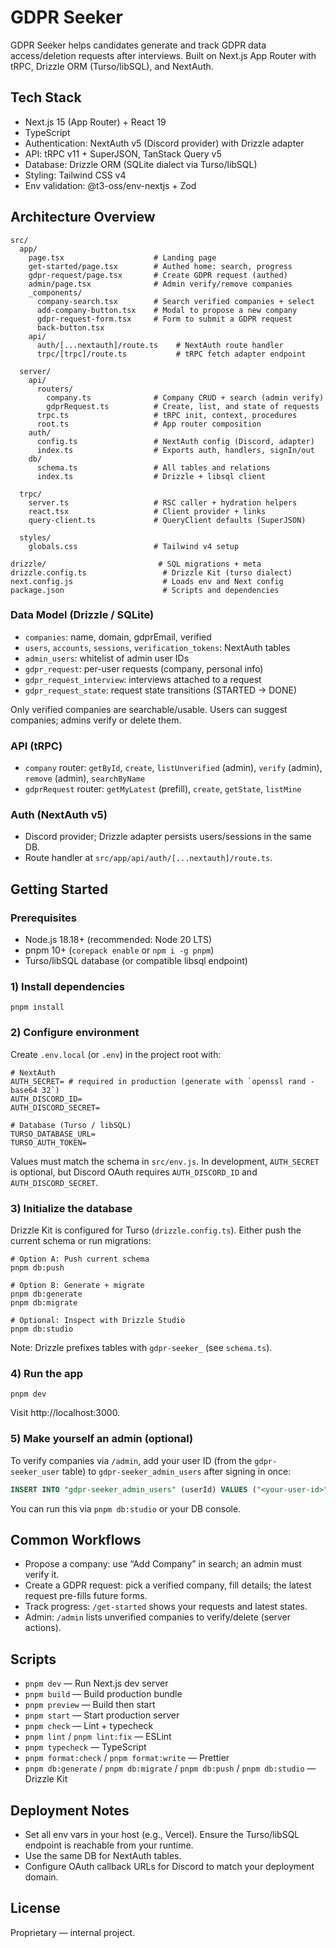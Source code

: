 # GDPR Seeker

GDPR Seeker helps candidates generate and track GDPR data access/deletion requests after interviews. Built on Next.js App Router with tRPC, Drizzle ORM (Turso/libSQL), and NextAuth.

## Tech Stack

- Next.js 15 (App Router) + React 19
- TypeScript
- Authentication: NextAuth v5 (Discord provider) with Drizzle adapter
- API: tRPC v11 + SuperJSON, TanStack Query v5
- Database: Drizzle ORM (SQLite dialect via Turso/libSQL)
- Styling: Tailwind CSS v4
- Env validation: @t3-oss/env-nextjs + Zod

## Architecture Overview

```
src/
  app/
    page.tsx                    # Landing page
    get-started/page.tsx        # Authed home: search, progress
    gdpr-request/page.tsx       # Create GDPR request (authed)
    admin/page.tsx              # Admin verify/remove companies
    _components/
      company-search.tsx        # Search verified companies + select
      add-company-button.tsx    # Modal to propose a new company
      gdpr-request-form.tsx     # Form to submit a GDPR request
      back-button.tsx
    api/
      auth/[...nextauth]/route.ts    # NextAuth route handler
      trpc/[trpc]/route.ts           # tRPC fetch adapter endpoint

  server/
    api/
      routers/
        company.ts              # Company CRUD + search (admin verify)
        gdprRequest.ts          # Create, list, and state of requests
      trpc.ts                   # tRPC init, context, procedures
      root.ts                   # App router composition
    auth/
      config.ts                 # NextAuth config (Discord, adapter)
      index.ts                  # Exports auth, handlers, signIn/out
    db/
      schema.ts                 # All tables and relations
      index.ts                  # Drizzle + libsql client

  trpc/
    server.ts                   # RSC caller + hydration helpers
    react.tsx                   # Client provider + links
    query-client.ts             # QueryClient defaults (SuperJSON)

  styles/
    globals.css                 # Tailwind v4 setup

drizzle/                         # SQL migrations + meta
drizzle.config.ts                 # Drizzle Kit (turso dialect)
next.config.js                    # Loads env and Next config
package.json                      # Scripts and dependencies
```

### Data Model (Drizzle / SQLite)

- `companies`: name, domain, gdprEmail, verified
- `users`, `accounts`, `sessions`, `verification_tokens`: NextAuth tables
- `admin_users`: whitelist of admin user IDs
- `gdpr_request`: per-user requests (company, personal info)
- `gdpr_request_interview`: interviews attached to a request
- `gdpr_request_state`: request state transitions (STARTED → DONE)

Only verified companies are searchable/usable. Users can suggest companies; admins verify or delete them.

### API (tRPC)

- `company` router: `getById`, `create`, `listUnverified` (admin), `verify` (admin), `remove` (admin), `searchByName`
- `gdprRequest` router: `getMyLatest` (prefill), `create`, `getState`, `listMine`

### Auth (NextAuth v5)

- Discord provider; Drizzle adapter persists users/sessions in the same DB.
- Route handler at `src/app/api/auth/[...nextauth]/route.ts`.

## Getting Started

### Prerequisites

- Node.js 18.18+ (recommended: Node 20 LTS)
- pnpm 10+ (`corepack enable` or `npm i -g pnpm`)
- Turso/libSQL database (or compatible libsql endpoint)

### 1) Install dependencies

```
pnpm install
```

### 2) Configure environment

Create `.env.local` (or `.env`) in the project root with:

```
# NextAuth
AUTH_SECRET= # required in production (generate with `openssl rand -base64 32`)
AUTH_DISCORD_ID=
AUTH_DISCORD_SECRET=

# Database (Turso / libSQL)
TURSO_DATABASE_URL=
TURSO_AUTH_TOKEN=
```

Values must match the schema in `src/env.js`. In development, `AUTH_SECRET` is optional, but Discord OAuth requires `AUTH_DISCORD_ID` and `AUTH_DISCORD_SECRET`.

### 3) Initialize the database

Drizzle Kit is configured for Turso (`drizzle.config.ts`). Either push the current schema or run migrations:

```
# Option A: Push current schema
pnpm db:push

# Option B: Generate + migrate
pnpm db:generate
pnpm db:migrate

# Optional: Inspect with Drizzle Studio
pnpm db:studio
```

Note: Drizzle prefixes tables with `gdpr-seeker_` (see `schema.ts`).

### 4) Run the app

```
pnpm dev
```

Visit http://localhost:3000.

### 5) Make yourself an admin (optional)

To verify companies via `/admin`, add your user ID (from the `gdpr-seeker_user` table) to `gdpr-seeker_admin_users` after signing in once:

```sql
INSERT INTO "gdpr-seeker_admin_users" (userId) VALUES ("<your-user-id>");
```

You can run this via `pnpm db:studio` or your DB console.

## Common Workflows

- Propose a company: use “Add Company” in search; an admin must verify it.
- Create a GDPR request: pick a verified company, fill details; the latest request pre-fills future forms.
- Track progress: `/get-started` shows your requests and latest states.
- Admin: `/admin` lists unverified companies to verify/delete (server actions).

## Scripts

- `pnpm dev` — Run Next.js dev server
- `pnpm build` — Build production bundle
- `pnpm preview` — Build then start
- `pnpm start` — Start production server
- `pnpm check` — Lint + typecheck
- `pnpm lint` / `pnpm lint:fix` — ESLint
- `pnpm typecheck` — TypeScript
- `pnpm format:check` / `pnpm format:write` — Prettier
- `pnpm db:generate` / `pnpm db:migrate` / `pnpm db:push` / `pnpm db:studio` — Drizzle Kit

## Deployment Notes

- Set all env vars in your host (e.g., Vercel). Ensure the Turso/libSQL endpoint is reachable from your runtime.
- Use the same DB for NextAuth tables.
- Configure OAuth callback URLs for Discord to match your deployment domain.

## License

Proprietary — internal project.
